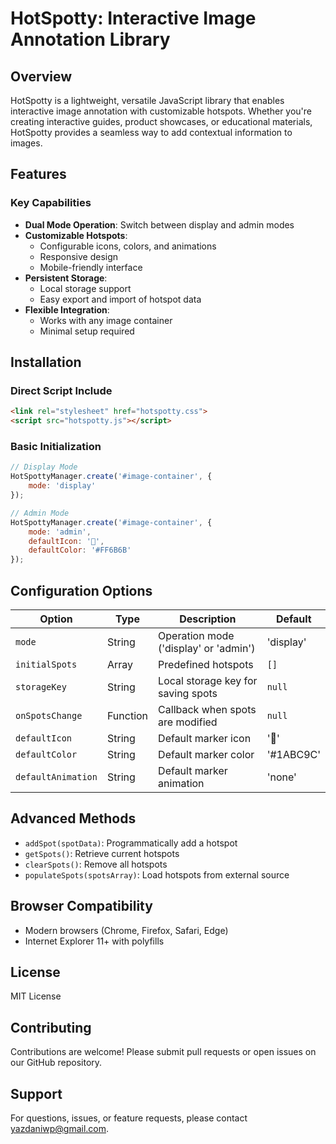 # HotSpotty: Interactive Image Annotation Library

## Overview

HotSpotty is a lightweight, versatile JavaScript library that enables interactive image annotation with customizable hotspots. Whether you're creating interactive guides, product showcases, or educational materials, HotSpotty provides a seamless way to add contextual information to images.

## Features

### Key Capabilities
- **Dual Mode Operation**: Switch between display and admin modes
- **Customizable Hotspots**: 
  - Configurable icons, colors, and animations
  - Responsive design
  - Mobile-friendly interface
- **Persistent Storage**: 
  - Local storage support
  - Easy export and import of hotspot data
- **Flexible Integration**: 
  - Works with any image container
  - Minimal setup required

## Installation

### Direct Script Include
```html
<link rel="stylesheet" href="hotspotty.css">
<script src="hotspotty.js"></script>
```

### Basic Initialization
```javascript
// Display Mode
HotSpottyManager.create('#image-container', {
    mode: 'display'
});

// Admin Mode
HotSpottyManager.create('#image-container', {
    mode: 'admin',
    defaultIcon: '🌟',
    defaultColor: '#FF6B6B'
});
```

## Configuration Options

| Option | Type | Description | Default |
|--------|------|-------------|---------|
| `mode` | String | Operation mode ('display' or 'admin') | 'display' |
| `initialSpots` | Array | Predefined hotspots | `[]` |
| `storageKey` | String | Local storage key for saving spots | `null` |
| `onSpotsChange` | Function | Callback when spots are modified | `null` |
| `defaultIcon` | String | Default marker icon | '📍' |
| `defaultColor` | String | Default marker color | '#1ABC9C' |
| `defaultAnimation` | String | Default marker animation | 'none' |

## Advanced Methods

- `addSpot(spotData)`: Programmatically add a hotspot
- `getSpots()`: Retrieve current hotspots
- `clearSpots()`: Remove all hotspots
- `populateSpots(spotsArray)`: Load hotspots from external source

## Browser Compatibility
- Modern browsers (Chrome, Firefox, Safari, Edge)
- Internet Explorer 11+ with polyfills

## License
MIT License

## Contributing
Contributions are welcome! Please submit pull requests or open issues on our GitHub repository.

## Support
For questions, issues, or feature requests, please contact yazdaniwp@gmail.com.